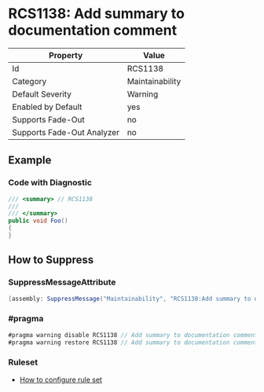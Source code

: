 # RCS1138: Add summary to documentation comment

Property | Value
--- | ---
Id|RCS1138
Category|Maintainability
Default Severity|Warning
Enabled by Default|yes
Supports Fade\-Out|no
Supports Fade\-Out Analyzer|no

## Example

### Code with Diagnostic

```csharp
/// <summary> // RCS1138
/// 
/// </summary>
public void Foo()
{
}
```

## How to Suppress

### SuppressMessageAttribute

```csharp
[assembly: SuppressMessage("Maintainability", "RCS1138:Add summary to documentation comment.", Justification = "<Pending>")]
```

### \#pragma

```csharp
#pragma warning disable RCS1138 // Add summary to documentation comment.
#pragma warning restore RCS1138 // Add summary to documentation comment.
```

### Ruleset

* [How to configure rule set](../HowToConfigureAnalyzers.md)
